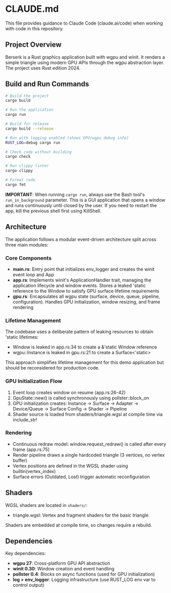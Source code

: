 # CLAUDE.md

This file provides guidance to Claude Code (claude.ai/code) when working with code in this repository.

## Project Overview

Berserk is a Rust graphics application built with wgpu and winit. It renders a simple triangle using modern GPU APIs through the wgpu abstraction layer. The project uses Rust edition 2024.

## Build and Run Commands

```bash
# Build the project
cargo build

# Run the application
cargo run

# Build for release
cargo build --release

# Run with logging enabled (shows GPU/wgpu debug info)
RUST_LOG=debug cargo run

# Check code without building
cargo check

# Run clippy linter
cargo clippy

# Format code
cargo fmt
```

**IMPORTANT**: When running `cargo run`, always use the Bash tool's `run_in_background` parameter. This is a GUI application that opens a window and runs continuously until closed by the user. If you need to restart the app, kill the previous shell first using KillShell.

## Architecture

The application follows a modular event-driven architecture split across three main modules:

### Core Components

- **main.rs**: Entry point that initializes env_logger and creates the winit event loop and App
- **app.rs**: Implements winit's ApplicationHandler trait, managing the application lifecycle and window events. Stores a leaked 'static reference to the Window to satisfy GPU surface lifetime requirements
- **gpu.rs**: Encapsulates all wgpu state (surface, device, queue, pipeline, configuration). Handles GPU initialization, window resizing, and frame rendering

### Lifetime Management

The codebase uses a deliberate pattern of leaking resources to obtain 'static lifetimes:
- Window is leaked in app.rs:34 to create a &'static Window reference
- wgpu::Instance is leaked in gpu.rs:21 to create a Surface<'static>

This approach simplifies lifetime management for this demo application but should be reconsidered for production code.

### GPU Initialization Flow

1. Event loop creates window on resume (app.rs:26-42)
2. GpuState::new() is called synchronously using pollster::block_on
3. GPU initialization creates: Instance → Surface → Adapter → Device/Queue → Surface Config → Shader → Pipeline
4. Shader source is loaded from shaders/triangle.wgsl at compile time via include_str!

### Rendering

- Continuous redraw model: window.request_redraw() is called after every frame (app.rs:75)
- Render pipeline draws a single hardcoded triangle (3 vertices, no vertex buffer)
- Vertex positions are defined in the WGSL shader using builtin(vertex_index)
- Surface errors (Outdated, Lost) trigger automatic reconfiguration

## Shaders

WGSL shaders are located in `shaders/`:
- triangle.wgsl: Vertex and fragment shaders for the basic triangle

Shaders are embedded at compile time, so changes require a rebuild.

## Dependencies

Key dependencies:
- **wgpu 27**: Cross-platform GPU API abstraction
- **winit 0.30**: Window creation and event handling
- **pollster 0.4**: Blocks on async functions (used for GPU initialization)
- **log + env_logger**: Logging infrastructure (use RUST_LOG env var to control output)
